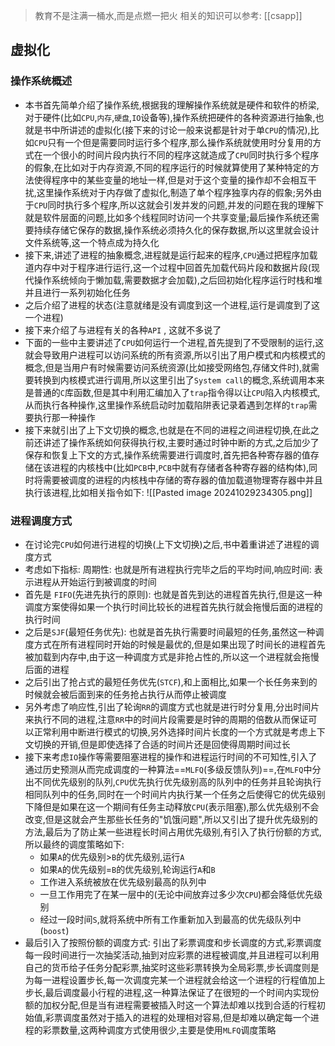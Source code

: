 > 教育不是注满一桶水,而是点燃一把火
> 相关的知识可以参考: [[csapp]] 

## 虚拟化 
### 操作系统概述 
- 本书首先简单介绍了操作系统,根据我的理解操作系统就是硬件和软件的桥梁,对于硬件(比如`CPU`,`内存`,`硬盘`,`IO`设备等),操作系统把硬件的各种资源进行抽象,也就是书中所讲述的虚拟化(接下来的讨论一般来说都是针对于单`CPU`的情况),比如`CPU`只有一个但是需要同时运行多个程序,那么操作系统就使用时分复用的方式在一个很小的时间片段内执行不同的程序这就造成了`CPU`同时执行多个程序的假象,在比如对于内存资源,不同的程序运行的时候就算使用了某种特定的方法使得程序中的某些变量的地址一样,但是对于这个变量的操作却不会相互干扰,这里操作系统对于内存做了虚拟化,制造了单个程序独享内存的假象;另外由于`CPU`同时执行多个程序,所以这就会引发并发的问题,并发的问题在我的理解下就是软件层面的问题,比如多个线程同时访问一个共享变量;最后操作系统还需要持续存储它保存的数据,操作系统必须持久化的保存数据,所以这里就会设计文件系统等,这一个特点成为持久化
- 接下来,讲述了进程的抽象概念,进程就是运行起来的程序,`CPU`通过把程序加载道内存中对于程序进行运行,这一个过程中回首先加载代码片段和数据片段(现代操作系统倾向于懒加载,需要数据才会加载),之后回初始化程序运行时栈和堆并且进行一系列初始化任务
- 之后介绍了进程的状态(注意就绪是没有调度到这一个进程,运行是调度到了这一个进程)
- 接下来介绍了与进程有关的各种`API` , 这就不多说了
- 下面的一些中主要讲述了`CPU`如何运行一个进程,首先提到了不受限制的运行,这就会导致用户进程可以访问系统的所有资源,所以引出了用户模式和内核模式的概念,但是当用户有时候需要访问系统资源(比如接受网络包,存储文件时),就需要转换到内核模式进行调用,所以这里引出了`System call`的概念,系统调用本来是普通的`C`库函数,但是其中利用汇编加入了`trap`指令得以让`CPU`陷入内核模式,从而执行各种操作,这里操作系统启动时加载陷阱表记录着遇到怎样的`trap`需要执行那一种操作
- 接下来就引出了上下文切换的概念,也就是在不同的进程之间进程切换,在此之前还讲述了操作系统如何获得执行权,主要时通过时钟中断的方式,之后加少了保存和恢复上下文的方式,操作系统需要进行调度时,首先把各种寄存器的值存储在该进程的内核栈中(比如`PCB`中,`PCB`中就有存储者各种寄存器的结构体),同时将需要被调度的进程的内核栈中存储的寄存器的值加载道物理寄存器中并且执行该进程,比如相关指令如下:
![[Pasted image 20241029234305.png]]
### 进程调度方式
- 在讨论完`CPU`如何进行进程的切换(上下文切换)之后,书中着重讲述了进程的调度方式
- 考虑如下指标: 周期性: 也就是所有进程执行完毕之后的平均时间,响应时间: 表示进程从开始运行到被调度的时间
- 首先是 `FIFO`(先进先执行的原则): 也就是首先到达的进程首先执行,但是这一种调度方案使得如果一个执行时间比较长的进程首先执行就会拖慢后面的进程的执行时间
- 之后是`SJF`(最短任务优先): 也就是首先执行需要时间最短的任务,虽然这一种调度方式在所有进程同时开始的时候是最优的,但是如果出现了时间长的进程首先被加载到内存中,由于这一种调度方式是非抢占性的,所以这一个进程就会拖慢后面的进程
- 之后引出了抢占式的最短任务优先(`STCF`),和上面相比,如果一个长任务来到的时候就会被后面到来的任务抢占执行从而停止被调度
- 另外考虑了响应性,引出了轮询`RR`的调度方式也就是进行时分复用,分出时间片来执行不同的进程,注意`RR`中的时间片段需要是时钟的周期的倍数从而保证可以正常利用中断进行模式的切换,另外选择时间片长度的一个方式就是考虑上下文切换的开销,但是即使选择了合适的时间片还是回使得周期时间过长
- 接下来考虑`IO`操作等需要阻塞进程的操作和进程运行时间的不可知性,引入了通过历史预测从而完成调度的一种算法==`MLFQ`(多级反馈队列)==,在`MLFQ`中分出不同优先级别的队列,`CPU`优先执行优先级别高的队列中的任务并且轮询执行相同队列中的任务,同时在一个时间片内执行某一个任务之后使得它的优先级别下降但是如果在这一个期间有任务主动释放`CPU`(表示阻塞),那么优先级别不会改变,但是这就会产生那些长任务的"饥饿问题",所以又引出了提升优先级别的方法,最后为了防止某一些进程长时间占用优先级别,有引入了执行份额的方式,所以最终的调度策略如下:
	- 如果`A`的优先级别>`B`的优先级别,运行`A`
	- 如果`A`的优先级别=`B`的优先级别,轮询运行`A`和`B`
	- 工作进入系统被放在优先级别最高的队列中
	- 一旦工作用完了在某一层中的(无论中间放弃过多少次`CPU`)都会降低优先级别
	- 经过一段时间`S`,就将系统中所有工作重新加入到最高的优先级队列中(`boost`)
- 最后引入了按照份额的调度方式: 引出了彩票调度和步长调度的方式,彩票调度每一段时间进行一次抽奖活动,抽到对应彩票的进程被调度,并且进程可以利用自己的货币给子任务分配彩票,抽奖时这些彩票转换为全局彩票,步长调度则是为每一进程设置步长,每一次调度完某一个进程就会给这一个进程的行程值加上步长,最后调度最小行程的进程,这一种算法保证了在很短的一个时间内实现份额的加权分配,但是当有进程需要被插入时这一个算法却难以找到合适的行程初始值,彩票调度虽然对于插入的进程的处理相对容易,但是却难以确定每一个进程的彩票数量,这两种调度方式使用很少,主要是使用`MLFQ`调度策略
